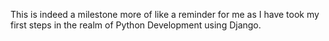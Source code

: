 This is indeed a milestone more of like a reminder for me as I have took my first steps in the realm of Python Development using Django.
